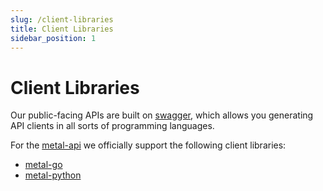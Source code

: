```yaml
---
slug: /client-libraries
title: Client Libraries
sidebar_position: 1
---
```


# Client Libraries

Our public-facing APIs are built on [swagger](https://swagger.io/), which allows you generating API clients in all sorts of programming languages.

For the [metal-api](https://github.com/metal-stack/metal-api) we officially support the following client libraries:

- [metal-go](https://github.com/metal-stack/metal-go)
- [metal-python](https://github.com/metal-stack/metal-python)
